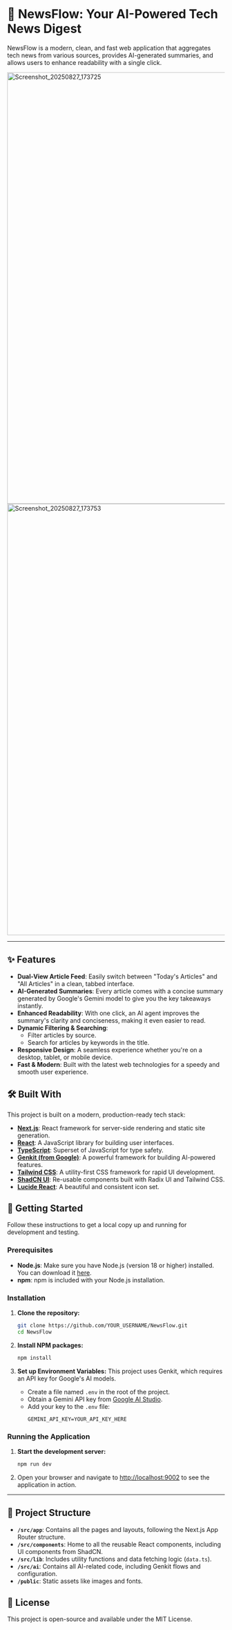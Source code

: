# 🌊 NewsFlow: Your AI-Powered Tech News Digest

NewsFlow is a modern, clean, and fast web application that aggregates tech news from various sources, provides AI-generated summaries, and allows users to enhance readability with a single click.

<img width="1920" height="999" alt="Screenshot_20250827_173725" src="https://github.com/user-attachments/assets/1276db9a-58d4-4917-9652-8aac82aa7dba" />
<img width="1920" height="999" alt="Screenshot_20250827_173753" src="https://github.com/user-attachments/assets/b27a74a6-f254-4508-84b2-55b701292846" />

---

## ✨ Features

- **Dual-View Article Feed**: Easily switch between "Today's Articles" and "All Articles" in a clean, tabbed interface.
- **AI-Generated Summaries**: Every article comes with a concise summary generated by Google's Gemini model to give you the key takeaways instantly.
- **Enhanced Readability**: With one click, an AI agent improves the summary's clarity and conciseness, making it even easier to read.
- **Dynamic Filtering & Searching**:
  - Filter articles by source.
  - Search for articles by keywords in the title.
- **Responsive Design**: A seamless experience whether you're on a desktop, tablet, or mobile device.
- **Fast & Modern**: Built with the latest web technologies for a speedy and smooth user experience.

## 🛠️ Built With

This project is built on a modern, production-ready tech stack:

- **[Next.js](https://nextjs.org/)**: React framework for server-side rendering and static site generation.
- **[React](https://react.dev/)**: A JavaScript library for building user interfaces.
- **[TypeScript](https://www.typescriptlang.org/)**: Superset of JavaScript for type safety.
- **[Genkit (from Google)](https://firebase.google.com/docs/genkit)**: A powerful framework for building AI-powered features.
- **[Tailwind CSS](https://tailwindcss.com/)**: A utility-first CSS framework for rapid UI development.
- **[ShadCN UI](https://ui.shadcn.com/)**: Re-usable components built with Radix UI and Tailwind CSS.
- **[Lucide React](https://lucide.dev/)**: A beautiful and consistent icon set.

## 🚀 Getting Started

Follow these instructions to get a local copy up and running for development and testing.

### Prerequisites

- **Node.js**: Make sure you have Node.js (version 18 or higher) installed. You can download it [here](https://nodejs.org/).
- **npm**: npm is included with your Node.js installation.

### Installation

1.  **Clone the repository:**
    ```sh
    git clone https://github.com/YOUR_USERNAME/NewsFlow.git
    cd NewsFlow
    ```

2.  **Install NPM packages:**
    ```sh
    npm install
    ```

3.  **Set up Environment Variables:**
    This project uses Genkit, which requires an API key for Google's AI models.
    - Create a file named `.env` in the root of the project.
    - Obtain a Gemini API key from [Google AI Studio](https://aistudio.google.com/app/apikey).
    - Add your key to the `.env` file:
      ```
      GEMINI_API_KEY=YOUR_API_KEY_HERE
      ```

### Running the Application

1.  **Start the development server:**
    ```sh
    npm run dev
    ```

2.  Open your browser and navigate to [http://localhost:9002](http://localhost:9002) to see the application in action.

---

## 📂 Project Structure

- **`/src/app`**: Contains all the pages and layouts, following the Next.js App Router structure.
- **`/src/components`**: Home to all the reusable React components, including UI components from ShadCN.
- **`/src/lib`**: Includes utility functions and data fetching logic (`data.ts`).
- **`/src/ai`**: Contains all AI-related code, including Genkit flows and configuration.
- **`/public`**: Static assets like images and fonts.

## 📄 License

This project is open-source and available under the MIT License.

